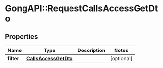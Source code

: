 # GongAPI::RequestCallsAccessGetDto

## Properties
Name | Type | Description | Notes
------------ | ------------- | ------------- | -------------
**filter** | [**CallsAccessGetDto**](CallsAccessGetDto.md) |  | [optional] 

